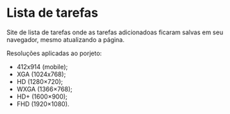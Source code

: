 # Lista de tarefas

Site de lista de tarefas onde as tarefas adicionadoas ficaram salvas em seu navegador, mesmo atualizando a página.

Resoluções aplicadas ao porjeto:

- 412x914 (mobile);
- XGA (1024x768);
- HD (1280×720);
- WXGA (1366×768);
- HD+ (1600×900);
- FHD (1920×1080).
